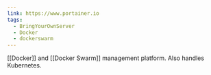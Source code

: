 ```yaml
---
link: https://www.portainer.io
tags:
  - BringYourOwnServer
  - Docker
  - dockerswarm
---
```

[[Docker]] and [[Docker Swarm]] management platform. Also handles Kubernetes. 